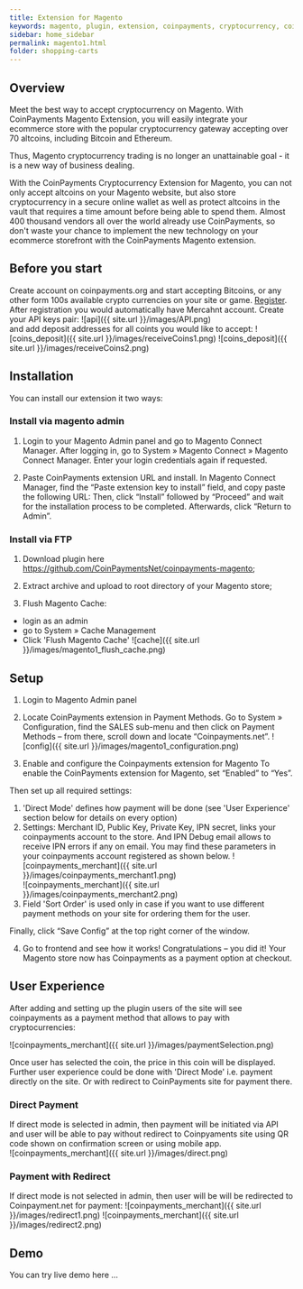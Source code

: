 ```yaml
---
title: Extension for Magento
keywords: magento, plugin, extension, coinpayments, cryptocurrency, coinpayments magento
sidebar: home_sidebar
permalink: magento1.html
folder: shopping-carts
---
```

## Overview

Meet the best way to accept cryptocurrency on Magento. With CoinPayments Magento Extension, you will easily integrate your ecommerce store with the popular cryptocurrency gateway accepting over 70 altcoins, including Bitcoin and Ethereum. 

Thus, Magento cryptocurrency trading is no longer an unattainable goal - it is a new way of business dealing.

With the CoinPayments Cryptocurrency Extension for Magento, you can not only accept altcoins on your Magento website, but also store cryptocurrency in a secure online wallet as well as protect altcoins in the vault that requires a time amount before being able to spend them. Almost 400 thousand vendors all over the world already use CoinPayments, so don't waste your chance to implement the new technology on your ecommerce storefront with the CoinPayments Magento extension.

## Before you start

Create account on coinpayments.org and start accepting Bitcoins, or any other form 100s available crypto currencies on your site or game. <a alt='register on .org' href='https://www.coinpayments.net/register'>Register</a>. After registration you would automatically have Mercahnt account. 
Create your API keys pair:
![api]({{ site.url }}/images/API.png)  
and add deposit addresses for all coints you would like to accept:
![coins_deposit]({{ site.url }}/images/receiveCoins1.png) 
![coins_deposit]({{ site.url }}/images/receiveCoins2.png) 

## Installation

You can install our extension it two ways:

### Install via magento admin

1. Login to your Magento Admin panel and go to Magento Connect Manager.
After logging in, go to System » Magento Connect » Magento Connect Manager. Enter your login credentials again if requested. 

2. Paste CoinPayments extension URL and install.
In Magento Connect Manager, find the “Paste extension key to install” field, and copy paste the following URL: 
Then, click “Install” followed by “Proceed” and wait for the installation process to be completed. Afterwards, click “Return to Admin”. 

### Install via FTP

1. Download plugin here https://github.com/CoinPaymentsNet/coinpayments-magento;

2. Extract archive and upload to root directory of your Magento store;

3. Flush Magento Cache:
  - login as an admin
  - go to System » Cache Management
  - Click 'Flush Magento Cache'
  ![cache]({{ site.url }}/images/magento1_flush_cache.png)

## Setup

1. Login to Magento Admin panel 

2. Locate CoinPayments extension in Payment Methods.
Go to System » Configuration, find the SALES sub-menu and then click on Payment Methods – from there, scroll down and locate “Coinpayments.net”. 
![config]({{ site.url }}/images/magento1_configuration.png)  

3. Enable and configure the Coinpayments extension for Magento
To enable the CoinPayments extension for Magento, set “Enabled” to “Yes”.

Then set up all required settings:
  1. 'Direct Mode' defines how payment will be done (see 'User Experience' section below for details on every option)
  2. Settings: Merchant ID, Public Key, Private Key, IPN secret, links your coinpayments account to the store. And IPN Debug email allows to receive IPN errors if any on email. You may find these parameters in  your coinpayments account registered as shown below.
  ![coinpayments_merchant]({{ site.url }}/images/coinpayments_merchant1.png)  
  ![coinpayments_merchant]({{ site.url }}/images/coinpayments_merchant2.png)  
  3. Field 'Sort Order' is used only in case if you want to use different payment methods on your site for ordering them for the user.

Finally, click “Save Config” at the top right corner of the window.


4. Go to frontend and see how it works! Congratulations – you did it! Your Magento store now has Coinpayments as a payment option at checkout. 

## User Experience

After adding and setting up the plugin users of the site will see coinpayments as a payment method that allows to pay with cryptocurrencies:

![coinpayments_merchant]({{ site.url }}/images/paymentSelection.png)

Once user has selected the coin, the price in this coin will be displayed.
Further user experience could be done with 'Direct Mode' i.e. payment directly on the site. Or with redirect to CoinPayments site for payment there.
### Direct Payment 
If direct mode is selected in admin, then payment will be initiated via API and user will be able to pay without redirect to Coinpyaments site using QR code shown on confirmation screen or using mobile app.   
![coinpayments_merchant]({{ site.url }}/images/direct.png)

### Payment with Redirect
If direct mode is not selected in admin, then user will be will be redirected to Coinpayment.net for payment:
![coinpayments_merchant]({{ site.url }}/images/redirect1.png)
![coinpayments_merchant]({{ site.url }}/images/redirect2.png)
## Demo

You can try live demo here ...
